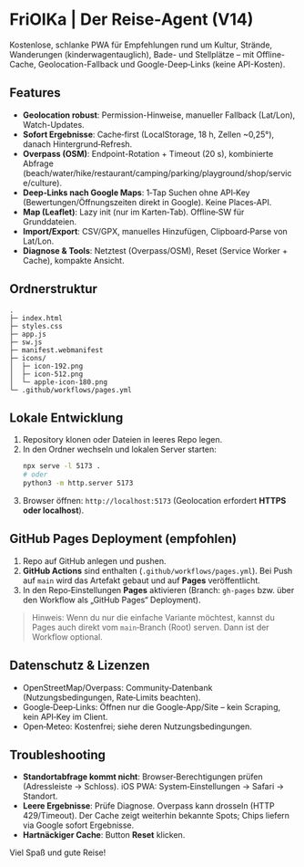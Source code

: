 
# FriOlKa | Der Reise‑Agent (V14)

Kostenlose, schlanke PWA für Empfehlungen rund um Kultur, Strände, Wanderungen (kinderwagentauglich), Bade- und Stellplätze – mit Offline-Cache, Geolocation-Fallback und Google-Deep‑Links (keine API-Kosten).

## Features
- **Geolocation robust**: Permission-Hinweise, manueller Fallback (Lat/Lon), Watch-Updates.
- **Sofort Ergebnisse**: Cache‑first (LocalStorage, 18 h, Zellen ~0,25°), danach Hintergrund‑Refresh.
- **Overpass (OSM)**: Endpoint-Rotation + Timeout (20 s), kombinierte Abfrage (beach/water/hike/restaurant/camping/parking/playground/shop/service/culture).
- **Deep‑Links nach Google Maps**: 1‑Tap Suchen ohne API‑Key (Bewertungen/Öffnungszeiten direkt in Google). Keine Places‑API.
- **Map (Leaflet)**: Lazy init (nur im Karten‑Tab). Offline‑SW für Grunddateien.
- **Import/Export**: CSV/GPX, manuelles Hinzufügen, Clipboard‑Parse von Lat/Lon.
- **Diagnose & Tools**: Netztest (Overpass/OSM), Reset (Service Worker + Cache), kompakte Ansicht.

## Ordnerstruktur
```
.
├─ index.html
├─ styles.css
├─ app.js
├─ sw.js
├─ manifest.webmanifest
├─ icons/
│  ├─ icon-192.png
│  ├─ icon-512.png
│  └─ apple-icon-180.png
└─ .github/workflows/pages.yml
```

## Lokale Entwicklung
1. Repository klonen oder Dateien in leeres Repo legen.
2. In den Ordner wechseln und lokalen Server starten:
   ```bash
   npx serve -l 5173 .
   # oder
   python3 -m http.server 5173
   ```
3. Browser öffnen: `http://localhost:5173` (Geolocation erfordert **HTTPS oder localhost**).

## GitHub Pages Deployment (empfohlen)
1. Repo auf GitHub anlegen und pushen.
2. **GitHub Actions** sind enthalten (`.github/workflows/pages.yml`). Bei Push auf `main` wird das Artefakt gebaut und auf **Pages** veröffentlicht.
3. In den Repo‑Einstellungen **Pages** aktivieren (Branch: `gh-pages` bzw. über den Workflow als „GitHub Pages“ Deployment).

> Hinweis: Wenn du nur die einfache Variante möchtest, kannst du Pages auch direkt vom `main`‑Branch (Root) serven. Dann ist der Workflow optional.

## Datenschutz & Lizenzen
- OpenStreetMap/Overpass: Community‑Datenbank (Nutzungsbedingungen, Rate‑Limits beachten).
- Google‑Deep‑Links: Öffnen nur die Google‑App/Site – kein Scraping, kein API‑Key im Client.
- Open‑Meteo: Kostenfrei; siehe deren Nutzungsbedingungen.

## Troubleshooting
- **Standortabfrage kommt nicht**: Browser‑Berechtigungen prüfen (Adressleiste -> Schloss). iOS PWA: System‑Einstellungen -> Safari -> Standort.
- **Leere Ergebnisse**: Prüfe Diagnose. Overpass kann drosseln (HTTP 429/Timeout). Der Cache zeigt weiterhin bekannte Spots; Chips liefern via Google sofort Ergebnisse.
- **Hartnäckiger Cache**: Button **Reset** klicken.

Viel Spaß und gute Reise!
